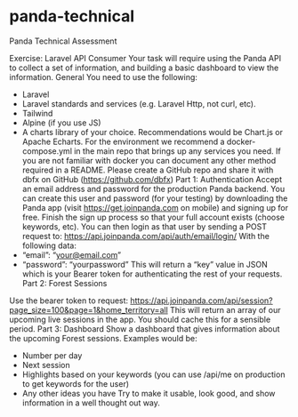 # panda-technical
Panda Technical Assessment


Exercise: Laravel API Consumer
Your task will require using the Panda API to collect a set of information, and building a
basic dashboard to view the information.
General
You need to use the following:
- Laravel
- Laravel standards and services (e.g. Laravel Http, not curl, etc).
- Tailwind
- Alpine (if you use JS)
- A charts library of your choice. Recommendations would be Chart.js or Apache
Echarts.
For the environment we recommend a docker-compose.yml in the main repo that brings
up any services you need. If you are not familiar with docker you can document any other
method required in a README.
Please create a GitHub repo and share it with dbfx on GitHub (https://github.com/dbfx)
Part 1: Authentication
Accept an email address and password for the production Panda backend. You can create
this user and password (for your testing) by downloading the Panda app (visit
https://get.joinpanda.com on mobile) and signing up for free.
Finish the sign up process so that your full account exists (choose keywords, etc).
You can then login as that user by sending a POST request to:
https://api.joinpanda.com/api/auth/email/login/
With the following data:
- “email”: “your@email.com”
- “password”: “yourpassword”
This will return a “key” value in JSON which is your Bearer token for authenticating the
rest of your requests.
Part 2: Forest Sessions

Use the bearer token to request:
https://api.joinpanda.com/api/session?page_size=100&page=1&home_territory=all
This will return an array of our upcoming live sessions in the app. You should cache this
for a sensible period.
Part 3: Dashboard
Show a dashboard that gives information about the upcoming Forest sessions. Examples
would be:
- Number per day
- Next session
- Highlights based on your keywords (you can use /api/me on production to get
keywords for the user)
- Any other ideas you have
Try to make it usable, look good, and show information in a well thought out way.
